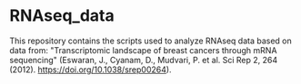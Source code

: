 # RNAseq_data
 
This repository contains the scripts used to analyze RNAseq data based on data from: "Transcriptomic landscape of breast cancers through mRNA sequencing" (Eswaran, J., Cyanam, D., Mudvari, P. et al. Sci Rep 2, 264 (2012). https://doi.org/10.1038/srep00264).
